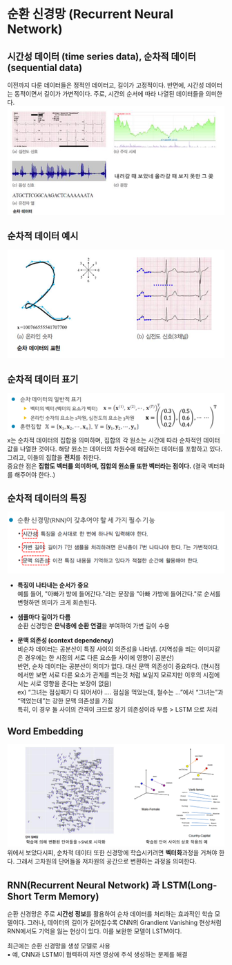 # 순환 신경망 (Recurrent Neural Network)
## 시간성 데이터 (time series data), 순차적 데이터 (sequential data)
이전까지 다룬 데이터들은 정적인 데이터고, 길이가 고정적이다. 반면에, 시간성 데이터는 동적이면서 길이가 가변적이다.
주로, 시간의 순서에 따라 나열된 데이터들을 의미한다.  
![img.png](img.png)

## 순차적 데이터 예시
![img_1.png](img_1.png)  

## 순차적 데이터 표기
![img_2.png](img_2.png)  
x는 순차적 데이터의 집합을 의미하며, 집합의 각 원소는 시간에 따라 순차적인 데이터 값을 나열한 것이다. 
해당 원소는 데이터의 차원수에 해당하는 데이터를 포함하고 있다. 그리고, 이들의 집합을 **전치**를 취한다.  
중요한 점은 **집합도 벡터를 의미하며, 집합의 원소들 또한 벡터라는 점이다.** (결국 벡터화를 해주어야 한다..)

## 순차적 데이터의 특징  
![img_4.png](img_4.png)  

* **특징이 나타내는 순서가 중요**  
  예를 들어, "아빠가 방에 들어간다."라는 문장을 "아빠 가방에 들어간다."로 순서를 변형하면 의미가 크게 회손된다.


* **샘플마다 길이가 다름**  
  순환 신경망은 **은닉층에 순환 연결**을 부여하여 가변 길이 수용


* **문맥 의존성 (context dependency)**  
  비순차 데이터는 공분산이 특징 사이의 의존성을 나타냄. (지역성을 띄는 이미지같은 경우에는 한 시점의 서로 다른 요소들 사이에 영향이 공분산)  
  반면, 순차 데이터는 공분산이 의미가 없다. 대신 문맥 의존성이 중요하다. (현시점에서만 보면 서로 다른 요소가 관계를 띄는것 처럼 보일지 모르지만 이후의 시점에서는 서로 영향을 준다는 보장이 없음)  
  ex) “그녀는 점심때가 다 되어서야 .... 점심을 먹었는데, 철수는 ...”에서 “그녀는”과 “먹었는데”는 강한 문맥 의존성을 가짐  
  특히, 이 경우 둘 사이의 간격이 크므로 장기 의존성이라 부름 > LSTM 으로 처리

## Word Embedding
![img_3.png](img_3.png)  
위에서 보았다시피, 순차적 데이터 또한 신경망에 학습시키려면 **벡터화**과정을 거쳐야 한다. 그래서 고차원의 단어들을 저차원의 공간으로 변환하는 과정을 의미한다.


## RNN(Recurrent Neural Network) 과 LSTM(Long-Short Term Memory)
순환 신경망은 주로 **시간성 정보**를 활용하여 순차 데이터를 처리하는 효과적인 학습 모델이다. 그러나, 데이터의 길이가 길어질수록
CNN의 Grandient Vanishing 현상처럼 RNN에서도 기억을 잃는 현상이 있다. 이를 보완한 모델이 LSTM이다.  

최근에는 순환 신경망을 생성 모델로 사용  
▪ 예, CNN과 LSTM이 협력하여 자연 영상에 주석 생성하는 문제를 해결
